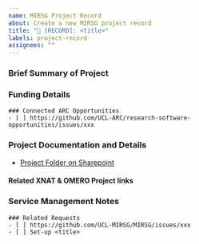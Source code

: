 ```yaml
---
name: MIRSG Project Record
about: Create a new MIRSG project record
title: "💼 [RECORD]: <title>"
labels: project-record
assignees: ""
---
```


### Brief Summary of Project
<!-- Briefly describe what this project is about. -->

### Funding Details

```[tasklist]
### Connected ARC Opportunities
- [ ] https://github.com/UCL-ARC/research-software-opportunities/issues/xxx
```

### Project Documentation and Details
<!-- Additional information relevant to the project - linking out where needed-->

- [Project Folder on Sharepoint](#)

#### Related XNAT & OMERO Project links
<!-- Link to related external XNAT and OMERO project links-->

### Service Management Notes
<!-- Update with relevant issues that come up whilst the project is being managed  -->

```[tasklist]
### Related Requests
- [ ] https://github.com/UCL-MIRSG/MIRSG/issues/xxx
- [ ] Set-up <title>
```
